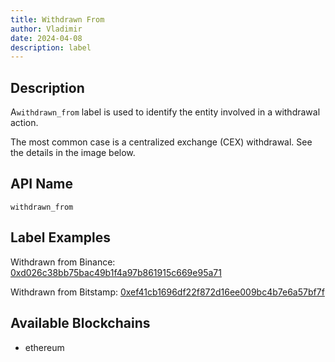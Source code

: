 ```yaml
---
title: Withdrawn From
author: Vladimir
date: 2024-04-08
description: label
---
```


## Description
A`withdrawn_from` label is used to identify the entity involved in a withdrawal action.

The most common case is a centralized exchange (CEX) withdrawal. See the details in the image below.


## API Name
`withdrawn_from`

## Label Examples
Withdrawn from Binance: [0xd026c38bb75bac49b1f4a97b861915c669e95a71](https://etherscan.io/address/0xd026c38bb75bac49b1f4a97b861915c669e95a71)

Withdrawn from Bitstamp: [0xef41cb1696df22f872d16ee009bc4b7e6a57bf7f](https://etherscan.io/address/0xef41cb1696df22f872d16ee009bc4b7e6a57bf7f)

## Available Blockchains
* ethereum
